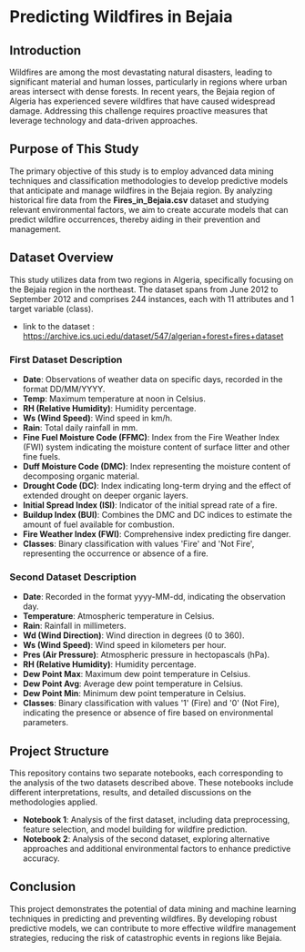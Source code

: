 # Predicting Wildfires in Bejaia

## Introduction
Wildfires are among the most devastating natural disasters, leading to significant material and human losses, particularly in regions where urban areas intersect with dense forests. In recent years, the Bejaia region of Algeria has experienced severe wildfires that have caused widespread damage. Addressing this challenge requires proactive measures that leverage technology and data-driven approaches.

## Purpose of This Study
The primary objective of this study is to employ advanced data mining techniques and classification methodologies to develop predictive models that anticipate and manage wildfires in the Bejaia region. By analyzing historical fire data from the **Fires_in_Bejaia.csv** dataset and studying relevant environmental factors, we aim to create accurate models that can predict wildfire occurrences, thereby aiding in their prevention and management.

## Dataset Overview
This study utilizes data from two regions in Algeria, specifically focusing on the Bejaia region in the northeast. The dataset spans from June 2012 to September 2012 and comprises 244 instances, each with 11 attributes and 1 target variable (class).
- link to the dataset : https://archive.ics.uci.edu/dataset/547/algerian+forest+fires+dataset

### First Dataset Description
- **Date**: Observations of weather data on specific days, recorded in the format DD/MM/YYYY.
- **Temp**: Maximum temperature at noon in Celsius.
- **RH (Relative Humidity)**: Humidity percentage.
- **Ws (Wind Speed)**: Wind speed in km/h.
- **Rain**: Total daily rainfall in mm.
- **Fine Fuel Moisture Code (FFMC)**: Index from the Fire Weather Index (FWI) system indicating the moisture content of surface litter and other fine fuels.
- **Duff Moisture Code (DMC)**: Index representing the moisture content of decomposing organic material.
- **Drought Code (DC)**: Index indicating long-term drying and the effect of extended drought on deeper organic layers.
- **Initial Spread Index (ISI)**: Indicator of the initial spread rate of a fire.
- **Buildup Index (BUI)**: Combines the DMC and DC indices to estimate the amount of fuel available for combustion.
- **Fire Weather Index (FWI)**: Comprehensive index predicting fire danger.
- **Classes**: Binary classification with values 'Fire' and 'Not Fire', representing the occurrence or absence of a fire.

### Second Dataset Description
- **Date**: Recorded in the format yyyy-MM-dd, indicating the observation day.
- **Temperature**: Atmospheric temperature in Celsius.
- **Rain**: Rainfall in millimeters.
- **Wd (Wind Direction)**: Wind direction in degrees (0 to 360).
- **Ws (Wind Speed)**: Wind speed in kilometers per hour.
- **Pres (Air Pressure)**: Atmospheric pressure in hectopascals (hPa).
- **RH (Relative Humidity)**: Humidity percentage.
- **Dew Point Max**: Maximum dew point temperature in Celsius.
- **Dew Point Avg**: Average dew point temperature in Celsius.
- **Dew Point Min**: Minimum dew point temperature in Celsius.
- **Classes**: Binary classification with values '1' (Fire) and '0' (Not Fire), indicating the presence or absence of fire based on environmental parameters.

## Project Structure
This repository contains two separate notebooks, each corresponding to the analysis of the two datasets described above. These notebooks include different interpretations, results, and detailed discussions on the methodologies applied.


- **Notebook 1**: Analysis of the first dataset, including data preprocessing, feature selection, and model building for wildfire prediction.
- **Notebook 2**: Analysis of the second dataset, exploring alternative approaches and additional environmental factors to enhance predictive accuracy.

## Conclusion
This project demonstrates the potential of data mining and machine learning techniques in predicting and preventing wildfires. By developing robust predictive models, we can contribute to more effective wildfire management strategies, reducing the risk of catastrophic events in regions like Bejaia.

